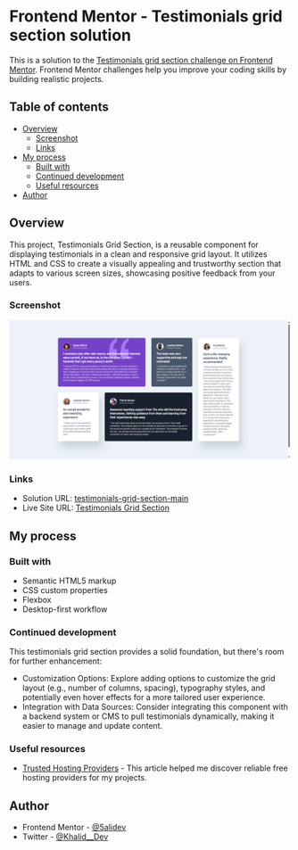 # Frontend Mentor - Testimonials grid section solution

This is a solution to the [Testimonials grid section challenge on Frontend Mentor](https://www.frontendmentor.io/challenges/testimonials-grid-section-Nnw6J7Un7). Frontend Mentor challenges help you improve your coding skills by building realistic projects.

## Table of contents

- [Overview](#overview)
  - [Screenshot](#screenshot)
  - [Links](#links)
- [My process](#my-process)
  - [Built with](#built-with)
  - [Continued development](#continued-development)
  - [Useful resources](#useful-resources)
- [Author](#author)

## Overview

This project, Testimonials Grid Section, is a reusable component for displaying testimonials in a clean and responsive grid layout. It utilizes HTML and CSS to create a visually appealing and trustworthy section that adapts to various screen sizes, showcasing positive feedback from your users.

### Screenshot

![](./images/screenshot.png)

### Links

- Solution URL: [testimonials-grid-section-main](https://github.com/5alidev/FrontEnd_Dev/tree/main/testimonials-grid-section-main)
- Live Site URL: [Testimonials Grid Section](https://testimonialsgridsectionmaster.netlify.app/)

## My process

### Built with

- Semantic HTML5 markup
- CSS custom properties
- Flexbox
- Desktop-first workflow

### Continued development

This testimonials grid section provides a solid foundation, but there's room for further enhancement:

- Customization Options: Explore adding options to customize the grid layout (e.g., number of columns, spacing), typography styles, and potentially even hover effects for a more tailored user experience.
- Integration with Data Sources: Consider integrating this component with a backend system or CMS to pull testimonials dynamically, making it easier to manage and update content.

### Useful resources

- [Trusted Hosting Providers](https://medium.com/frontend-mentor/frontend-mentor-trusted-hosting-providers-bf000dfebe) - This article helped me discover reliable free hosting providers for my projects.

## Author

- Frontend Mentor - [@5alidev](https://www.frontendmentor.io/profile/5alidev)
- Twitter - [@Khalid\_\_Dev](https://www.twitter.com/Khalid__Dev)
